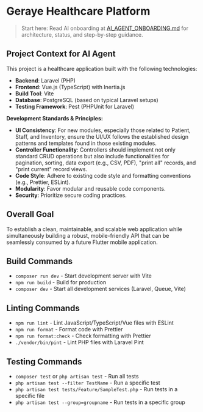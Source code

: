 # Geraye Healthcare Platform

> Start here: Read AI onboarding at [AI_AGENT_ONBOARDING.md](./AI_AGENT_ONBOARDING.md) for architecture, status, and step-by-step guidance.

## Project Context for AI Agent 

This project is a healthcare application built with the following technologies:

*   **Backend**: Laravel (PHP)
*   **Frontend**: Vue.js (TypeScript) with Inertia.js
*   **Build Tool**: Vite
*   **Database**:  PostgreSQL (based on typical Laravel setups)
*   **Testing Framework**: Pest (PHPUnit for Laravel)

**Development Standards & Principles:**

*   **UI Consistency**: For new modules, especially those related to Patient, Staff, and Inventory, ensure the UI/UX follows the established design patterns and templates found in those existing modules.
*   **Controller Functionality**: Controllers should implement not only standard CRUD operations but also include functionalities for pagination, sorting, data export (e.g., CSV, PDF), "print all" records, and "print current" record views.
*   **Code Style**: Adhere to existing code style and formatting conventions (e.g., Prettier, ESLint).
*   **Modularity**: Favor modular and reusable code components.
*   **Security**: Prioritize secure coding practices.

## Overall Goal

To establish a clean, maintainable, and scalable web application while simultaneously building a robust, mobile-friendly API that can be seamlessly consumed by a future Flutter mobile application.

## Build Commands

- `composer run dev` - Start development server with Vite
- `npm run build` - Build for production
- `composer dev` - Start all development services (Laravel, Queue, Vite)

## Linting Commands

- `npm run lint` - Lint JavaScript/TypeScript/Vue files with ESLint
- `npm run format` - Format code with Prettier
- `npm run format:check` - Check formatting with Prettier
- `./vendor/bin/pint` - Lint PHP files with Laravel Pint

## Testing Commands

- `composer test` or `php artisan test` - Run all tests
- `php artisan test --filter TestName` - Run a specific test
- `php artisan test tests/Feature/SampleTest.php` - Run tests in a specific file
- `php artisan test --group=groupname` - Run tests in a specific group

